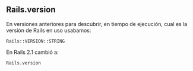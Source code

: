 ## Rails.version

En versiones anteriores para descubrir, en tiempo de ejecución, cual es la versión de Rails en uso usabamos:

	Rails::VERSION::STRING

En Rails 2.1 cambió a:

	Rails.version

